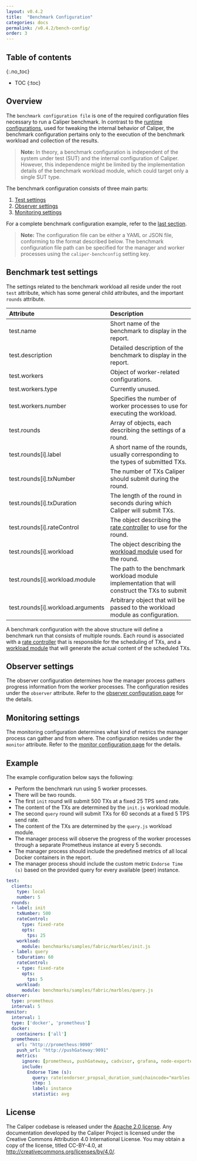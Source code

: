 ```yaml
---
layout: v0.4.2
title:  "Benchmark Configuration"
categories: docs
permalink: /v0.4.2/bench-config/
order: 3
---
```


## Table of contents
{:.no_toc}

- TOC
{:toc}

## Overview

The `benchmark configuration file` is one of the required configuration files necessary to run a Caliper benchmark. In contrast to the [runtime configurations](./Runtime_Configuration.md), used for tweaking the internal behavior of Caliper, the benchmark configuration pertains only to the execution of the benchmark workload and collection of the results.

> __Note:__ In theory, a benchmark configuration is independent of the system under test (SUT) and the internal configuration of Caliper. However, this independence might be limited by the implementation details of the benchmark workload module, which could target only a single SUT type.

The benchmark configuration consists of three main parts:
1. [Test settings](#benchmark-test-settings)
2. [Observer settings](#observer-settings)
3. [Monitoring settings](#monitoring-settings)

For a complete benchmark configuration example, refer to the [last section](#example).

> __Note:__ The configuration file can be either a YAML or JSON file, conforming to the format described below. The benchmark configuration file path can be specified for the manager and worker processes using the `caliper-benchconfig` setting key.

## Benchmark test settings

The settings related to the benchmark workload all reside under the root `test` attribute, which has some general child attributes, and the important `rounds` attribute.

| Attribute | Description |
|:----------|:------------|
| test.name | Short name of the benchmark to display in the report. |
| test.description | Detailed description of the benchmark to display in the report. |
| test.workers | Object of worker-related configurations. |
| test.workers.type | Currently unused. |
| test.workers.number | Specifies the number of worker processes to use for executing the workload. |
| test.rounds | Array of objects, each describing the settings of a round. |
| test.rounds[i].label | A short name of the rounds, usually corresponding to the types of submitted TXs. |
| test.rounds[i].txNumber | The number of TXs Caliper should submit during the round. |
| test.rounds[i].txDuration | The length of the round in seconds during which Caliper will submit TXs. |
| test.rounds[i].rateControl | The object describing the [rate controller](./Rate_Controllers.md) to use for the round. |
| test.rounds[i].workload | The object describing the [workload module](./Workload_Module.md) used for the round.
| test.rounds[i].workload.module | The path to the benchmark workload module implementation that will construct the TXs to submit |
| test.rounds[i].workload.arguments | Arbitrary object that will be passed to the workload module as configuration. |

A benchmark configuration with the above structure will define a benchmark run that consists of multiple rounds. Each round is associated with a [rate controller](./Rate_Controllers.md) that is responsible for the scheduling of TXs, and a [workload module](./Workload_Module.md) that will generate the actual content of the scheduled TXs.

## Observer settings

The observer configuration determines how the manager process gathers progress information from the worker processes. The configuration resides under the `observer` attribute. Refer to the [observer configuration page](./MonitorsAndObservers.md#observers) for the details.

## Monitoring settings

The monitoring configuration determines what kind of metrics the manager process can gather and from where. The configuration resides under the `monitor` attribute. Refer to the [monitor configuration page](./MonitorsAndObservers.md#monitors) for the details.

## Example

The example configuration below says the following:
* Perform the benchmark run using 5 worker processes.
* There will be two rounds.
* The first `init` round will submit 500 TXs at a fixed 25 TPS send rate.
* The content of the TXs are determined by the `init.js` workload module.
* The second `query` round will submit TXs for 60 seconds at a fixed 5 TPS send rate.
* The content of the TXs are determined by the `query.js` workload module.
* The manager process will observe the progress of the worker processes through a separate Prometheus instance at every 5 seconds.
* The manager process should include the predefined metrics of all local Docker containers in the report.
* The manager process should include the custom metric `Endorse Time (s)` based on the provided query for every available (peer) instance.

```yaml
test:
  clients:
    type: local
    number: 5
  rounds:
  - label: init
    txNumber: 500
    rateControl:
      type: fixed-rate
      opts:
        tps: 25
    workload:
      module: benchmarks/samples/fabric/marbles/init.js
  - label: query
    txDuration: 60
    rateControl:
    - type: fixed-rate
      opts:
        tps: 5
    workload:
      module: benchmarks/samples/fabric/marbles/query.js
observer:
  type: prometheus
  interval: 5
monitor:
  interval: 1
  type: ['docker', 'prometheus']
  docker:
    containers: ['all']
  prometheus:
    url: "http://prometheus:9090"
    push_url: "http://pushGateway:9091"
    metrics:
      ignore: [prometheus, pushGateway, cadvisor, grafana, node-exporter]
      include:
        Endorse Time (s):
          query: rate(endorser_propsal_duration_sum{chaincode="marbles:v0"}[5m])/rate(endorser_propsal_duration_count{chaincode="marbles:v0"}[5m])
          step: 1
          label: instance
          statistic: avg
```

## License
The Caliper codebase is released under the [Apache 2.0 license](./LICENSE.md). Any documentation developed by the Caliper Project is licensed under the Creative Commons Attribution 4.0 International License. You may obtain a copy of the license, titled CC-BY-4.0, at http://creativecommons.org/licenses/by/4.0/.